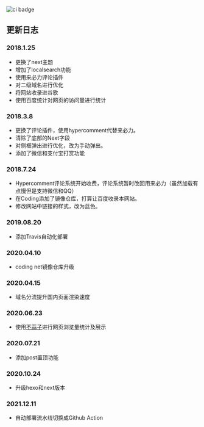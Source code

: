 ![ci badge](https://travis-ci.org/leungyukshing/leungyukshing.github.io.svg?branch=hexo)
## 更新日志
### 2018.1.25
  + 更换了next主题
  + 增加了localsearch功能
  + 使用来必力评论插件
  + 对二级域名进行优化
  + 将网站收录进谷歌
  + 使用百度统计对网页的访问量进行统计

### 2018.3.8
  + 更换了评论插件，使用hypercomment代替来必力。
  + 清除了底部的Next字段
  + 对侧框弹出进行优化，改为手动弹出。
  + 添加了微信和支付宝打赏功能

### 2018.7.24
  + Hypercomment评论系统开始收费，评论系统暂时改回用来必力（虽然加载有点慢但是支持微信和QQ）
  + 在Coding添加了镜像仓库，打算让百度收录本网站。
  + 修改网站中链接的样式，改为蓝色。

### 2019.08.20

+ 添加Travis自动化部署

### 2020.04.10

+ coding net镜像仓库升级

### 2020.04.15

+ 域名分流提升国内页面渲染速度

### 2020.06.23

+ 使用[不蒜子](http://ibruce.info/2015/04/04/busuanzi/)进行网页浏览量统计及展示

### 2020.07.21

+ 添加post置顶功能

### 2020.10.24

+ 升级hexo和next版本

### 2021.12.11

+ 自动部署流水线切换成Github Action